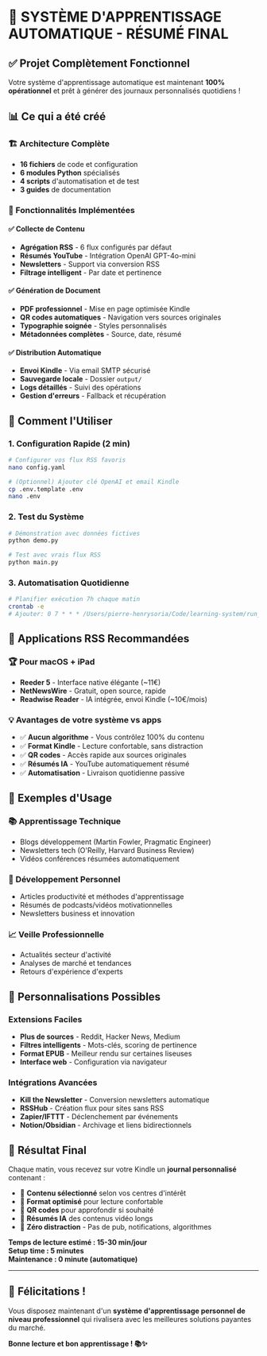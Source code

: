 # 🎯 SYSTÈME D'APPRENTISSAGE AUTOMATIQUE - RÉSUMÉ FINAL

## ✅ Projet Complètement Fonctionnel

Votre système d'apprentissage automatique est maintenant **100% opérationnel** et prêt à générer des journaux personnalisés quotidiens !

## 📊 Ce qui a été créé

### 🏗️ Architecture Complète
- **16 fichiers** de code et configuration
- **6 modules Python** spécialisés
- **4 scripts** d'automatisation et de test
- **3 guides** de documentation

### 🧠 Fonctionnalités Implémentées

#### ✅ Collecte de Contenu
- **Agrégation RSS** - 6 flux configurés par défaut
- **Résumés YouTube** - Intégration OpenAI GPT-4o-mini
- **Newsletters** - Support via conversion RSS
- **Filtrage intelligent** - Par date et pertinence

#### ✅ Génération de Document
- **PDF professionnel** - Mise en page optimisée Kindle
- **QR codes automatiques** - Navigation vers sources originales
- **Typographie soignée** - Styles personnalisés
- **Métadonnées complètes** - Source, date, résumé

#### ✅ Distribution Automatique
- **Envoi Kindle** - Via email SMTP sécurisé
- **Sauvegarde locale** - Dossier `output/`
- **Logs détaillés** - Suivi des opérations
- **Gestion d'erreurs** - Fallback et récupération

## 🚀 Comment l'Utiliser

### 1. Configuration Rapide (2 min)
```bash
# Configurer vos flux RSS favoris
nano config.yaml

# (Optionnel) Ajouter clé OpenAI et email Kindle
cp .env.template .env
nano .env
```

### 2. Test du Système
```bash
# Démonstration avec données fictives
python demo.py

# Test avec vrais flux RSS
python main.py
```

### 3. Automatisation Quotidienne
```bash
# Planifier exécution 7h chaque matin
crontab -e
# Ajouter: 0 7 * * * /Users/pierre-henrysoria/Code/learning-system/run_daily.sh
```

## 📱 Applications RSS Recommandées

### 🏆 **Pour macOS + iPad**
- **Reeder 5** - Interface native élégante (~11€)
- **NetNewsWire** - Gratuit, open source, rapide
- **Readwise Reader** - IA intégrée, envoi Kindle (~10€/mois)

### 💡 **Avantages de votre système vs apps**
- ✅ **Aucun algorithme** - Vous contrôlez 100% du contenu
- ✅ **Format Kindle** - Lecture confortable, sans distraction
- ✅ **QR codes** - Accès rapide aux sources originales
- ✅ **Résumés IA** - YouTube automatiquement résumé
- ✅ **Automatisation** - Livraison quotidienne passive

## 🎯 Exemples d'Usage

### 📚 Apprentissage Technique
- Blogs développement (Martin Fowler, Pragmatic Engineer)
- Newsletters tech (O'Reilly, Harvard Business Review)
- Vidéos conférences résumées automatiquement

### 🧠 Développement Personnel
- Articles productivité et méthodes d'apprentissage
- Résumés de podcasts/vidéos motivationnelles
- Newsletters business et innovation

### 📈 Veille Professionnelle
- Actualités secteur d'activité
- Analyses de marché et tendances
- Retours d'expérience d'experts

## 🔧 Personnalisations Possibles

### Extensions Faciles
- **Plus de sources** - Reddit, Hacker News, Medium
- **Filtres intelligents** - Mots-clés, scoring de pertinence
- **Format EPUB** - Meilleur rendu sur certaines liseuses
- **Interface web** - Configuration via navigateur

### Intégrations Avancées
- **Kill the Newsletter** - Conversion newsletters automatique
- **RSSHub** - Création flux pour sites sans RSS
- **Zapier/IFTTT** - Déclenchement par événements
- **Notion/Obsidian** - Archivage et liens bidirectionnels

## 💯 Résultat Final

Chaque matin, vous recevez sur votre Kindle un **journal personnalisé** contenant :

- 🎯 **Contenu sélectionné** selon vos centres d'intérêt
- 📖 **Format optimisé** pour lecture confortable
- 🔗 **QR codes** pour approfondir si souhaité
- 🤖 **Résumés IA** des contenus vidéo longs
- 🚫 **Zéro distraction** - Pas de pub, notifications, algorithmes

**Temps de lecture estimé : 15-30 min/jour**  
**Setup time : 5 minutes**  
**Maintenance : 0 minute (automatique)**

---

## 🎉 Félicitations !

Vous disposez maintenant d'un **système d'apprentissage personnel de niveau professionnel** qui rivalisera avec les meilleures solutions payantes du marché.

**Bonne lecture et bon apprentissage ! 📚✨**
